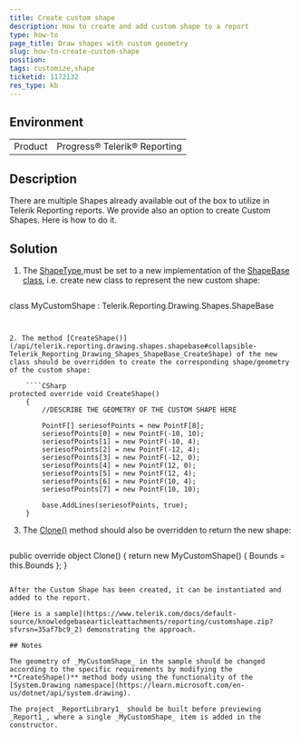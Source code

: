 ```yaml
---
title: Create custom shape
description: How to create and add custom shape to a report
type: how-to
page_title: Draw shapes with custom geometry
slug: how-to-create-custom-shape
position: 
tags: customize,shape
ticketid: 1172132
res_type: kb
---
```


## Environment
<table>
	<tr>
		<td>Product</td>
		<td>Progress® Telerik® Reporting </td>
	</tr>
</table>

## Description
There are multiple Shapes already available out of the box to utilize in Telerik Reporting reports.
We provide also an option to create Custom Shapes. Here is how to do it.

## Solution

1. The [ShapeType ](/api/Telerik.Reporting.ShapeItemBase#Telerik_Reporting_ShapeItemBase_ShapeType) must be set to a new implementation of the [ShapeBase class](/api/telerik.reporting.drawing.shapes.shapebase), i.e. create new class to represent the new custom shape:

	````CSharp
class MyCustomShape : Telerik.Reporting.Drawing.Shapes.ShapeBase
````


2. The method [CreateShape()](/api/telerik.reporting.drawing.shapes.shapebase#collapsible-Telerik_Reporting_Drawing_Shapes_ShapeBase_CreateShape) of the new class should be overridden to create the corresponding shape/geometry of the custom shape:

	````CSharp
protected override void CreateShape()
	{
		//DESCRIBE THE GEOMETRY OF THE CUSTOM SHAPE HERE
		
		PointF[] seriesofPoints = new PointF[8];
		seriesofPoints[0] = new PointF(-10, 10);
		seriesofPoints[1] = new PointF(-10, 4);
		seriesofPoints[2] = new PointF(-12, 4);
		seriesofPoints[3] = new PointF(-12, 0);
		seriesofPoints[4] = new PointF(12, 0);
		seriesofPoints[5] = new PointF(12, 4);
		seriesofPoints[6] = new PointF(10, 4);
		seriesofPoints[7] = new PointF(10, 10);
	
		base.AddLines(seriesofPoints, true);
	}
````


3. The [Clone()](/api/telerik.reporting.drawing.shapes.shapebase#collapsible-Telerik_Reporting_Drawing_Shapes_ShapeBase_Clone) method should also be overridden to return the new shape:

	````CSharp
public override object Clone()
	{
		return new MyCustomShape()
		{
			Bounds = this.Bounds
		};
	}
````

After the Custom Shape has been created, it can be instantiated and added to the report.

[Here is a sample](https://www.telerik.com/docs/default-source/knowledgebasearticleattachments/reporting/customshape.zip?sfvrsn=35af7bc9_2) demonstrating the approach.

## Notes

The geometry of _MyCustomShape_ in the sample should be changed according to the specific requirements by modifying the **CreateShape()** method body using the functionality of the [System.Drawing namespace](https://learn.microsoft.com/en-us/dotnet/api/system.drawing).

The project _ReportLibrary1_ should be built before previewing _Report1_, where a single _MyCustomShape_ item is added in the constructor.
